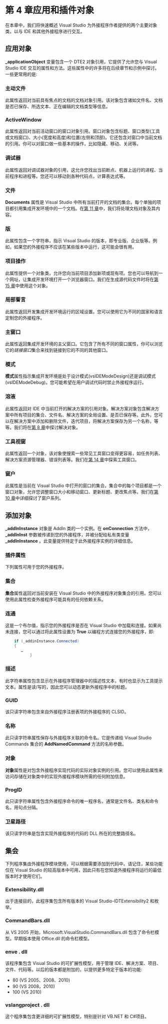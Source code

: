 # 第 4 章应用和插件对象

在本章中，我们将快速概述 Visual Studio 为外接程序作者提供的两个主要对象类，以与 IDE 和其他外接程序进行交互。

## 应用对象

**_applicationObject** 变量包含一个 DTE2 对象引用，它提供了允许您与 Visual Studio IDE 交互的属性和方法。这些属性中的许多将在后续章节和示例中探讨。一些更常用的是:

### 主动文件

此属性返回对当前具有焦点的文档的文档对象引用。该对象包含诸如文件名、文档是否已保存、所选文本、正在编辑的文档类型等信息。

### ActiveWindow

此属性返回对当前活动窗口的窗口对象引用。窗口对象包含标题、窗口类型(工具或文档窗口)、大小(宽度和高度)和位置(左侧和顶部)。它还包含对窗口中当前文档的引用。你可以对窗口做一些基本的操作，比如隐藏、移动、关闭等。

### 调试器

此属性返回对调试器对象的引用，这允许您找出当前断点、机器上运行的进程、当前程序和进程等。您还可以移动到各种代码点，计算表达式等。

### 文件

**Documents** 属性是 Visual Studio 中所有当前打开的文档的集合。每个单独的项目都引用集成开发环境中的一个文档。在[第 11 章](11.html#_Chapter_11_)中，我们将处理文档对象及其内容。

### 版

此属性包含一个字符串，指示 Visual Studio 的版本，即专业版、企业版等。例如，如果您的外接程序不应该在某些版本中运行，这可能会很有用。

### 项目操作

此属性提供一个对象类，允许您向当前项目添加新项或现有项。您也可以导航到一个网址，让集成开发环境打开一个浏览器窗口。我们在生成源代码文件时将在[第 15 章](15.html#_Chapter__15)中使用这个对象。

### 局部誓言

此属性返回开发集成开发环境运行的区域设置。您可以使用它为不同的国家和语言定制您的外接程序。

### 主窗口

此属性返回集成开发环境的主父窗口。它包含了所有不同的窗口属性，你可以浏览它的*链接窗口*集合来找到链接到它的不同的其他窗口。

### 模式

**模式**属性指示集成开发环境是处于设计模式(vsIDEModeDesign)还是调试模式(vsIDEModeDebug)。您可能希望在用户调试代码时禁止外接程序运行。

### 溶液

此属性返回对 IDE 中当前打开的解决方案的引用对象。解决方案对象包含解决方案中所有项目的集合、文件名、解决方案的全局设置、是否已保存等。此外，您可以在解决方案中添加和删除文件，迭代项目，将解决方案保存为另一个名称，等等。我们将在[第 8 章](08.html#_Chapter_8_)中探讨解决对象。

### 工具视窗

此属性返回一个对象，该对象使搜索一些常见工具窗口变得更容易，如任务列表、解决方案资源管理器、错误列表等。我们在[第 14 章](14.html#_Chapter_14_)中探索工具窗口。

### 窗户

此属性是当前在 Visual Studio 中打开的窗口的集合。集合中的每个项目都是一个窗口对象，允许您调整窗口大小和移动窗口、更新标题、更改焦点等。我们在[第 10 章](10.html#_Chapter_10_)中详细探讨了窗户系列。

## 添加对象

**_addInInstance** 对象是 AddIn 类的一个实例。在 **onConnection** 方法中， **_addInInst** 参数被传递到您的外接程序，并被分配给私有类变量 **_addInInstance** 。此变量提供特定于此外接程序实例的详细信息。

### 插件属性

下列属性可用于您的外接程序。

### 集合

**集合**属性返回对当前安装在 Visual Studio 中的外接程序对象集合的引用。您可以使用此属性检查外接程序可能具有的任何依赖关系。

### 连通

这是一个布尔值，指示您的外接程序是否在 Visual Studio 中加载和连接。如果尚未连接，您可以通过将此属性设置为 **True** 以编程方式连接您的外接程序，即:

```cs
    if (_addinInstance.Connected)
    {
       …
           }

```

### 描述

此字符串属性包含显示在外接程序管理器中的描述性文本，有时也显示为工具提示文本。属性是读/写的，因此您可以动态更新外接程序中的标题。

### GUID

该只读字符串包含来自外接程序注册表项的外接程序的 CLSID。

### 名称

此只读字符串属性保存与外接程序关联的命令名。它是传递给 Visual Studio Commands 集合的 **AddNamedCommand** 方法的名称参数。

### 对象

**对象**属性是对包含外接程序实现代码的实际对象实例的引用。您可以使用此属性来访问存储在对象类中的实现外接程序模块所需的任何附加信息。

### ProgID

此只读字符串属性包含外接程序命令的唯一程序名，通常是文件名、类名和命令名，用句点分隔。

### 卫星路径

该只读字符串是包含实现外接程序的代码的 DLL 所在的完整路径名。

## 集会

下列程序集由外接程序模块使用，可以根据需要添加到代码中。请记住，某些功能仅在 Visual Studio 的较高版本中可用，因此只有在您知道外接程序将运行的最低版本时才使用它们。

### Extensibility.dll

出于连接目的，此程序集包含所有版本的 Visual Studio-IDTExtensibility2 和枚举。

### CommandBars.dll

从 VS 2005 开始，Microsoft.VisualStudio.CommandBars.dll 包含了命令栏模型。早期版本使用 Office.dll 的命令栏模型。

### enve . dll

该程序集包含 Visual Studio 的可扩展性模型，用于管理 IDE、解决方案、项目、文件、代码等。以后的版本都是附加的，以提供更多特定于版本的功能:

*   80 (VS 2005、2008、2010)
*   90 (VS 2008，2010)
*   100 (VS 2010)

### vslangproject . dll

这个程序集包含更详细的可扩展性模型，特别是针对 VB.NET 和 C#项目。